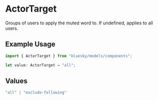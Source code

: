 # ActorTarget

Groups of users to apply the muted word to. If undefined, applies to all users.

## Example Usage

```typescript
import { ActorTarget } from "bluesky/models/components";

let value: ActorTarget = "all";
```

## Values

```typescript
"all" | "exclude-following"
```